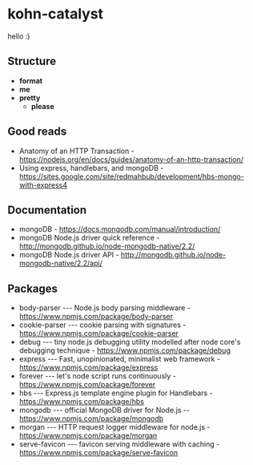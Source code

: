 # kohn-catalyst
hello :)

## Structure
* **format** 
* **me** 
* **pretty** 
  * **please** 

## Good reads
* Anatomy of an HTTP Transaction - https://nodejs.org/en/docs/guides/anatomy-of-an-http-transaction/
* Using express, handlebars, and mongoDB - https://sites.google.com/site/redmahbub/development/hbs-mongo-with-express4

## Documentation
* mongoDB - https://docs.mongodb.com/manual/introduction/
* mongoDB Node.js driver quick reference - http://mongodb.github.io/node-mongodb-native/2.2/
* mongoDB Node.js driver API - http://mongodb.github.io/node-mongodb-native/2.2/api/

## Packages
* body-parser --- Node.js body parsing middleware - https://www.npmjs.com/package/body-parser
* cookie-parser --- cookie parsing with signatures - https://www.npmjs.com/package/cookie-parser
* debug --- tiny node.js debugging utility modelled after node core's debugging technique - https://www.npmjs.com/package/debug
* express --- Fast, unopinionated, minimalist web framework - https://www.npmjs.com/package/express
* forever --- let's node script runs continuously - https://www.npmjs.com/package/forever
* hbs --- Express.js template engine plugin for Handlebars - https://www.npmjs.com/package/hbs
* mongodb --- official MongoDB driver for Node.js -- https://www.npmjs.com/package/mongodb
* morgan --- HTTP request logger middleware for node.js - https://www.npmjs.com/package/morgan
* serve-favicon --- favicon serving middleware with caching - https://www.npmjs.com/package/serve-favicon
